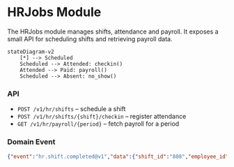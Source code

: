 # HRJobs Module

The HRJobs module manages shifts, attendance and payroll. It exposes a small API for scheduling shifts and retrieving payroll data.

```mermaid
stateDiagram-v2
    [*] --> Scheduled
    Scheduled --> Attended: checkin()
    Attended --> Paid: payroll()
    Scheduled --> Absent: no_show()
```

### API

- `POST /v1/hr/shifts` – schedule a shift
- `POST /v1/hr/shifts/{shift}/checkin` – register attendance
- `GET /v1/hr/payroll/{period}` – fetch payroll for a period

### Domain Event

```json
{"event":"hr.shift.completed@v1","data":{"shift_id":"808","employee_id":"emp1"}}
```

